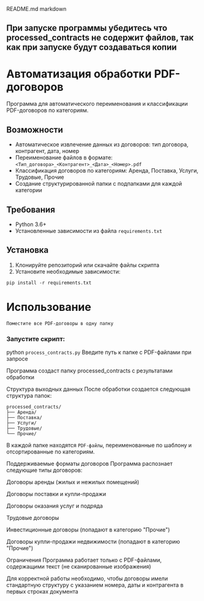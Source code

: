 README.md
markdown
## При запуске программы убедитесь что processed_contracts не содержит файлов, так как при запуске будут создаваться копии
# Автоматизация обработки PDF-договоров

Программа для автоматического переименования и классификации PDF-договоров по категориям.

## Возможности

- Автоматическое извлечение данных из договоров: тип договора, контрагент, дата, номер
- Переименование файлов в формате: `<Тип_договора>_<Контрагент>_<Дата>_<Номер>.pdf`
- Классификация договоров по категориям: Аренда, Поставка, Услуги, Трудовые, Прочие
- Создание структурированной папки с подпапками для каждой категории

## Требования

- Python 3.6+
- Установленные зависимости из файла `requirements.txt`

## Установка

1. Клонируйте репозиторий или скачайте файлы скрипта
2. Установите необходимые зависимости:


`pip install -r requirements.txt`

# Использование
    Поместите все PDF-договоры в одну папку
    
### Запустите скрипт:

python `process_contracts.py`
    Введите путь к папке с PDF-файлами при запросе
    
Программа создаст папку processed_contracts с результатами обработки

Структура выходных данных
После обработки создается следующая структура папок:
    
    
    processed_contracts/
    ├── Аренда/
    ├── Поставка/
    ├── Услуги/
    ├── Трудовые/
    └── Прочие/
В каждой папке находятся `PDF-файлы`, переименованные по шаблону и отсортированные по категориям.

Поддерживаемые форматы договоров
Программа распознает следующие типы договоров:

Договоры аренды (жилых и нежилых помещений)

Договоры поставки и купли-продажи

Договоры оказания услуг и подряда

Трудовые договоры

Инвестиционные договоры (попадают в категорию "Прочие")

Договоры купли-продажи недвижимости (попадают в категорию "Прочие")

Ограничения
Программа работает только с PDF-файлами, содержащими текст (не сканированные изображения)

Для корректной работы необходимо, чтобы договоры имели стандартную структуру с указанием номера, даты и контрагента в первых строках документа
